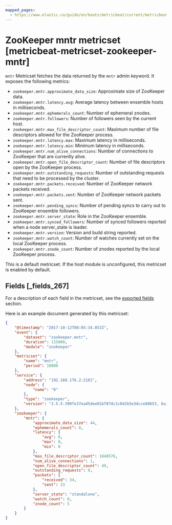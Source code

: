 ```yaml
---
mapped_pages:
  - https://www.elastic.co/guide/en/beats/metricbeat/current/metricbeat-metricset-zookeeper-mntr.html
---
```


# ZooKeeper mntr metricset [metricbeat-metricset-zookeeper-mntr]

`mntr` Metricset fetches the data returned by the `mntr` admin keyword. It exposes the following metrics:

* `zookeeper.mntr.approximate_data_size`: Approximate size of ZooKeeper data.
* `zookeeper.mntr.latency.avg`: Average latency between ensemble hosts in milliseconds.
* `zookeeper.mntr.ephemerals_count`: Number of ephemeral znodes.
* `zookeeper.mntr.followers`: Number of followers seen by the current host.
* `zookeeper.mntr.max_file_descriptor_count`: Maximum number of file descriptors allowed for the ZooKeeper process.
* `zookeeper.mntr.latency.max`: Maximum latency in milliseconds.
* `zookeeper.mntr.latency.min`: Minimum latency in milliseconds.
* `zookeeper.mntr.num_alive_connections`: Number of connections to ZooKeeper that are currently alive.
* `zookeeper.mntr.open_file_descriptor_count`: Number of file descriptors open by the ZooKeeper process.
* `zookeeper.mntr.outstanding_requests`: Number of outstanding requests that need to be processed by the cluster.
* `zookeeper.mntr.packets.received`: Number of ZooKeeper network packets received.
* `zookeeper.mntr.packets.sent`: Number of ZooKeeper network packets sent.
* `zookeeper.mntr.pending_syncs`: Number of pending syncs to carry out to ZooKeeper ensemble followers.
* `zookeeper.mntr.server_state`: Role in the ZooKeeper ensemble.
* `zookeeper.mntr.synced_followers`: Number of synced followers reported when a node server_state is leader.
* `zookeeper.mntr.version`: Version and build string reported.
* `zookeeper.mntr.watch_count`: Number of watches currently set on the local ZooKeeper process.
* `zookeeper.mntr.znode_count`: Number of znodes reported by the local ZooKeeper process.

This is a default metricset. If the host module is unconfigured, this metricset is enabled by default.

## Fields [_fields_267]

For a description of each field in the metricset, see the [exported fields](/reference/metricbeat/exported-fields-zookeeper.md) section.

Here is an example document generated by this metricset:

```json
{
    "@timestamp": "2017-10-12T08:05:34.853Z",
    "event": {
        "dataset": "zookeeper.mntr",
        "duration": 115000,
        "module": "zookeeper"
    },
    "metricset": {
        "name": "mntr",
        "period": 10000
    },
    "service": {
        "address": "192.168.176.2:2181",
        "node": {
            "name": "0"
        },
        "type": "zookeeper",
        "version": "3.5.5-390fe37ea45dee01bf87dc1c042b5e3dcce88653, built on 05/03/2019 12:07 GMT"
    },
    "zookeeper": {
        "mntr": {
            "approximate_data_size": 44,
            "ephemerals_count": 0,
            "latency": {
                "avg": 0,
                "max": 0,
                "min": 0
            },
            "max_file_descriptor_count": 1048576,
            "num_alive_connections": 1,
            "open_file_descriptor_count": 49,
            "outstanding_requests": 0,
            "packets": {
                "received": 34,
                "sent": 33
            },
            "server_state": "standalone",
            "watch_count": 0,
            "znode_count": 5
        }
    }
}
```



